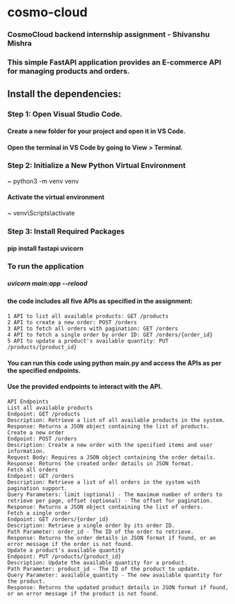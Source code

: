 # cosmo-cloud
### CosmoCloud backend internship assignment - Shivanshu Mishra
### This simple FastAPI application provides an E-commerce API for managing products and orders.

## Install the dependencies:
### Step 1: Open Visual Studio Code.
#### Create a new folder for your project and open it in VS Code.
#### Open the terminal in VS Code by going to View > Terminal.
### Step 2: Initialize a New Python Virtual Environment
~ python3 -m venv venv
#### Activate the virtual environment
~ venv\Scripts\activate
### Step 3: Install Required Packages
#### pip install fastapi uvicorn
### To run the application
##### uvicorn main:app --reload
#### the code includes all five APIs as specified in the assignment:
```
1 API to list all available products: GET /products
2 API to create a new order: POST /orders
3 API to fetch all orders with pagination: GET /orders
4 API to fetch a single order by order ID: GET /orders/{order_id}
5 API to update a product's available quantity: PUT /products/{product_id}
```
#### You can run this code using python main.py and access the APIs as per the specified endpoints.
#### Use the provided endpoints to interact with the API.
```
API Endpoints
List all available products
Endpoint: GET /products
Description: Retrieve a list of all available products in the system.
Response: Returns a JSON object containing the list of products.
Create a new order
Endpoint: POST /orders
Description: Create a new order with the specified items and user information.
Request Body: Requires a JSON object containing the order details.
Response: Returns the created order details in JSON format.
Fetch all orders
Endpoint: GET /orders
Description: Retrieve a list of all orders in the system with pagination support.
Query Parameters: limit (optional) - The maximum number of orders to retrieve per page, offset (optional) - The offset for pagination.
Response: Returns a JSON object containing the list of orders.
Fetch a single order
Endpoint: GET /orders/{order_id}
Description: Retrieve a single order by its order ID.
Path Parameter: order_id - The ID of the order to retrieve.
Response: Returns the order details in JSON format if found, or an error message if the order is not found.
Update a product's available quantity
Endpoint: PUT /products/{product_id}
Description: Update the available quantity for a product.
Path Parameter: product_id - The ID of the product to update.
Query Parameter: available_quantity - The new available quantity for the product.
Response: Returns the updated product details in JSON format if found, or an error message if the product is not found.
```

